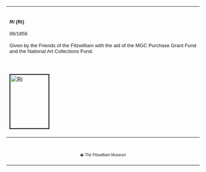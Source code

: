 <html>

<head>

<title>Info</title>
</head>



<div align="center">
  <center>
  <table border="0" width="100%" cellpadding="0" cellspacing="4" height="326">
    <tr>
      <td width="100%" height="30">
      </td>
    </tr>
    <tr>
      <td width="100%" height="30">
      <b><i><font face="Arial" size="2">Ri</font></i><font face="Arial" size="2">
      (Ri)</font></b><font FACE="Arial">
      <p><font size="2">06/1856</font></p>
      </font><font FACE="Arial" SIZE="2">
      <p>Given by the Friends of the Fitzwilliam with the aid of the MGC
      Purchase Grant Fund and the National Art Collections Fund.</font>
      </td>
    </tr>
    <tr>
      <td width="100%" height="30">
      </td>
    </tr>
    <tr>
      <td width="100%" height="30">
      <a href="KUN/kunp71.htm"><img border="2" src="P.71-1999_small.jpg" alt="Ri" width="100" height="140"></a>
      </td>
    </tr>
    <tr>
      <td width="100%" height="30">
      </td>
    </tr>
    <tr>
      <td width="100%" height="30">
      <font FACE="Arial"><font size="2">A posthumous portrait of Onoe Baiju (a
      name used by <a href="Group16pt1.htm"> Onoe Kikugoro III</a> in retirement) as
      <a href="KUN/kunp72.htm"> Rokusaburo the carpenter</a>
      with a giant carp, from the series <i>Kiyogaki nanatsu iroha</i> (Neatly
      Written Syllabary in the Seven Styles). On the folding screen at the top
      the character for the syllable 'Ri' is written out in four different ways
      with different meanings, and also appears in a poem by Kizugawa Yoemon;
      one of the possible meanings is 'carp'.</font>
      <p><font size="2">Rokusaburo is the main character in the play <i>Mijikayo
      ukina no chirashigaki</i>, set in the timber yards of Fukugawa. The scene
      depicted is a 'carp-grappling scene' (<i>koitsukami</i>), which originated
      in the type of summer play (<i>natsu kyogen</i>) known as <i>mizu kyogen</i>
      ('water play'), using tanks of real water (<i>honmizu</i>) on stage. Plays
      with carp-grappling scenes (<i>koitsukami</i> <i>mono</i>) involved the
      hero in underwater combat with the spirit of a giant carp (an elaborate
      prop). The technique was passed down through the Onoe lineage of actors to
      <a href="Group16pt1.htm">Kikugoro III</a>, who made the scene famous in <i>Kijikayo
      ukina no chirashigaki </i>when it was premiered in 1813 and commemorated
      in an earlier print by Kunisada. In this print, the spray is achieved by
      splashing the surface with white pigment.</font></font>
      </td>
    </tr>
  </table>
  </center>
</div>
<div align="center">
  <center>
  <table border="0" cellpadding="0" width="100%" cellspacing="4">
    <tr>
      <td width="26%">
        <p align="center">
        <br>
        <font FACE="Arial" size="1">� The Fitzwilliam Museum</font></p>
      </td>
    </tr>
  </table>
  </center>
</div>
</body>
</html>
